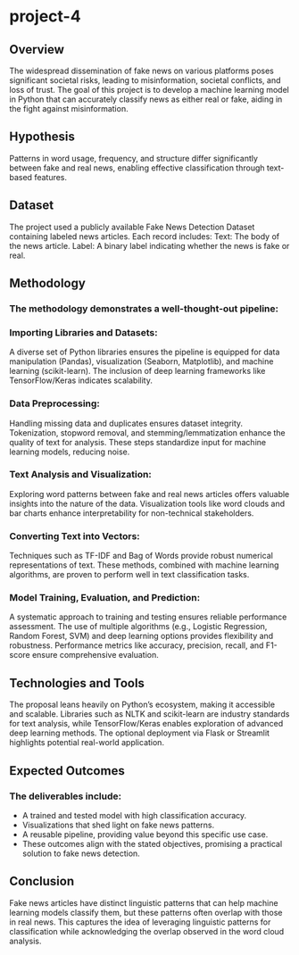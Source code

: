 # project-4

## Overview
The widespread dissemination of fake news on various platforms poses significant societal risks, leading to misinformation, societal conflicts, and loss of trust. The goal of this project is to develop a machine learning model in Python that can accurately classify news as either real or fake, aiding in the fight against misinformation.

## Hypothesis
Patterns in word usage, frequency, and structure differ significantly between fake and real news, enabling effective classification through text-based features.


## Dataset
The project used a publicly available Fake News Detection Dataset containing labeled news articles.
Each record includes:
Text: The body of the news article.
Label: A binary label indicating whether the news is fake or real.


## Methodology
### The methodology demonstrates a well-thought-out pipeline:

### Importing Libraries and Datasets:
A diverse set of Python libraries ensures the pipeline is equipped for data manipulation (Pandas), visualization (Seaborn, Matplotlib), and machine learning (scikit-learn). The inclusion of deep learning frameworks like TensorFlow/Keras indicates scalability.

### Data Preprocessing:
Handling missing data and duplicates ensures dataset integrity.
Tokenization, stopword removal, and stemming/lemmatization enhance the quality of text for analysis. These steps standardize input for machine learning models, reducing noise.

### Text Analysis and Visualization:
Exploring word patterns between fake and real news articles offers valuable insights into the nature of the data. Visualization tools like word clouds and bar charts enhance interpretability for non-technical stakeholders.

### Converting Text into Vectors:
Techniques such as TF-IDF and Bag of Words provide robust numerical representations of text. These methods, combined with machine learning algorithms, are proven to perform well in text classification tasks.

### Model Training, Evaluation, and Prediction:
A systematic approach to training and testing ensures reliable performance assessment. The use of multiple algorithms (e.g., Logistic Regression, Random Forest, SVM) and deep learning options provides flexibility and robustness.
Performance metrics like accuracy, precision, recall, and F1-score ensure comprehensive evaluation.

## Technologies and Tools
The proposal leans heavily on Python’s ecosystem, making it accessible and scalable. Libraries such as NLTK and scikit-learn are industry standards for text analysis, while TensorFlow/Keras enables exploration of advanced deep learning methods. The optional deployment via Flask or Streamlit highlights potential real-world application.

## Expected Outcomes

### The deliverables include:

- A trained and tested model with high classification accuracy.
- Visualizations that shed light on fake news patterns.
- A reusable pipeline, providing value beyond this specific use case.
- These outcomes align with the stated objectives, promising a practical solution to fake news detection.

## Conclusion
Fake news articles have distinct linguistic patterns that can help machine learning models classify them, but these patterns often overlap with those in real news.
This captures the idea of leveraging linguistic patterns for classification while acknowledging the overlap observed in the word cloud analysis.
